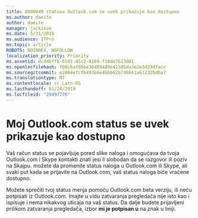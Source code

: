 ```yaml
---
title: 8000049 statusa Outlook.com se uvek prikazuje kao dostupno
ms.author: daeite
author: daeite
manager: jackiesm
ms.date: 5/31/2018
ms.audience: ITPro
ms.topic: article
ROBOTS: NOINDEX, NOFOLLOW
localization_priority: Priority
ms.assetid: dcddbff8-6501-45c2-8169-f18de7613d81
ms.openlocfilehash: f06c6af06be38489489e41585da3e2e3d29dfacc
ms.sourcegitcommit: e2864efcfb493b6e46b662b746661a61232bdba7
ms.translationtype: MT
ms.contentlocale: sr-Latn-RS
ms.lasthandoff: 01/24/2019
ms.locfileid: "29497776"
---
```

# <a name="my-outlookcom-status-always-shows-as-available"></a>Moj Outlook.com status se uvek prikazuje kao dostupno

Vaš račun status se pojavljuje pored slike naloga i omogućava da tvoja Outlook.com i Skype kontakti znati jesi li slobodan da se razgovor ili poziv na Skajpu. možete da promenite status naloga u Outlook.com ili Skype, ali svaki put kada se prijavite na Outlook.com, vaš status naloga biće vraćene dostupno.
  
Možete sprečiti tvoj status menja pomoću Outlook.com beta verziju, ili neću potpisati iz Outlook.com. Imajte u vidu zatvaranja pregledača nije isto kao i ispisuje i nema nikakvog uticaja na vaš status. Da dalje budete prijavljeni prilikom zatvaranja pregledača, izbor **mi je potpisan u** na znak u liniji. 
  

